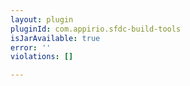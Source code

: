 ```yaml
---
layout: plugin
pluginId: com.appirio.sfdc-build-tools
isJarAvailable: true
error: ''
violations: []

---
```

